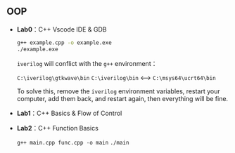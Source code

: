 ## OOP

- **Lab0**：C++ Vscode IDE & GDB
    ```bash
    g++ example.cpp -o example.exe
    ./example.exe
    ```
    `iverilog` will conflict with the `g++` environment：

    `C:\iverilog\gtkwave\bin` `C:\iverilog\bin` <--> `C:\msys64\ucrt64\bin`

    To solve this, remove the `iverilog` environment variables, restart your computer, add them back, and restart again, then everything will be fine.

- **Lab1**：C++ Basics & Flow of Control

- **Lab2**：C++ Function Basics

    `g++ main.cpp func.cpp -o main` `./main`





